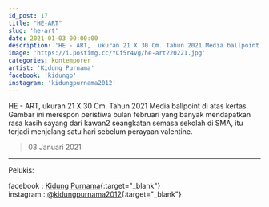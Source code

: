 ```yaml
---
id_post: 17
title: "HE-ART"
slug: 'he-art'
date: 2021-01-03 00:00:00
description: 'HE - ART,  ukuran 21 X 30 Cm. Tahun 2021 Media ballpoint di atas kertas. Gambar ini merespon peristiwa bulan februari yang banyak mendapatkan rasa kasih sayang dari kawan2 seangkatan semasa sekolah di SMA,  itu terjadi menjelang satu hari sebelum perayaan valentine'
image: 'https://i.postimg.cc/YCf5r4vg/he-art220221.jpg'
categories: kontemporer
artist: 'Kidung Purnama'
facebook: 'kidungp'
instagram: 'kidungpurnama2012'
---
```


HE - ART,  ukuran 21 X 30 Cm. Tahun 2021 Media ballpoint di atas kertas. Gambar ini merespon peristiwa bulan februari yang banyak mendapatkan rasa kasih sayang dari kawan2 seangkatan semasa sekolah di SMA,  itu terjadi menjelang satu hari sebelum perayaan valentine.

>03 Januari 2021

<hr>

Pelukis:

facebook : [Kidung Purnama](https://www.facebook.com/kidungp){:target="_blank"}  
instagram : [@kidungpurnama2012](https://www.instagram.com/kidungpurnama2012/){:target="_blank"}